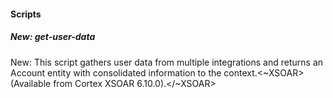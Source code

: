 
#### Scripts

##### New: get-user-data

New: This script gathers user data from multiple integrations and returns an Account entity with consolidated information to the context.<~XSOAR> (Available from Cortex XSOAR 6.10.0).</~XSOAR>
